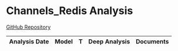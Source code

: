 # Channels_Redis Analysis

[GitHub Repository](https://github.com/django/channels_redis)

| Analysis Date | Model | T | Deep Analysis | Documents |
|---------------|-------|---|:-------------:|-----------|